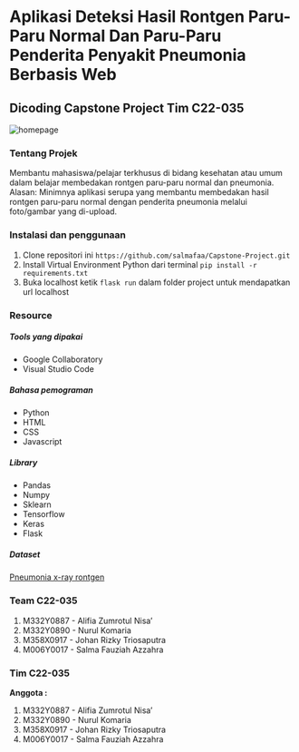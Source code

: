 # Aplikasi Deteksi Hasil Rontgen Paru-Paru Normal Dan Paru-Paru Penderita Penyakit Pneumonia Berbasis Web

## Dicoding Capstone Project Tim C22-035

![homepage](https://user-images.githubusercontent.com/81506579/206904984-d6184931-ba71-43d2-8526-e01cf9ede192.png)

### Tentang Projek
Membantu mahasiswa/pelajar terkhusus di bidang kesehatan atau umum dalam belajar membedakan rontgen paru-paru normal dan pneumonia.
Alasan: Minimnya aplikasi serupa yang membantu membedakan hasil rontgen paru-paru normal dengan penderita pneumonia melalui foto/gambar yang di-upload.

### Instalasi dan penggunaan
1. Clone repositori ini
```https://github.com/salmafaa/Capstone-Project.git```
2. Install Virtual Environment Python dari terminal
```pip install -r requirements.txt```
3. Buka localhost
ketik ```flask run``` dalam folder project untuk mendapatkan url localhost

### Resource
##### Tools yang dipakai
- Google Collaboratory
- Visual Studio Code

##### Bahasa pemograman
- Python
- HTML
- CSS
- Javascript

##### Library
- Pandas
- Numpy
- Sklearn
- Tensorflow
- Keras
- Flask

##### Dataset
[Pneumonia x-ray rontgen](https://www.kaggle.com/datasets/paultimothymooney/chest-xray-pneumonia)

### Team C22-035
1. M332Y0887 - Alifia Zumrotul Nisa’
2. M332Y0890 - Nurul Komaria
3. M358X0917 - Johan Rizky Triosaputra
4. M006Y0017 - Salma Fauziah Azzahra


### Tim C22-035

**Anggota :**

1. M332Y0887 - Alifia Zumrotul Nisa’
2. M332Y0890 - Nurul Komaria
3. M358X0917 - Johan Rizky Triosaputra
4. M006Y0017 - Salma Fauziah Azzahra


